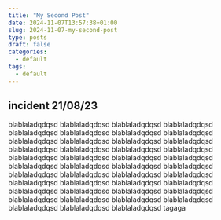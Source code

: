 ```yaml
---
title: "My Second Post"
date: 2024-11-07T13:57:38+01:00
slug: 2024-11-07-my-second-post
type: posts
draft: false
categories:
  - default
tags:
  - default
---
```


## incident 21/08/23

blablaladqdqsd
blablaladqdqsd
blablaladqdqsd
blablaladqdqsd
blablaladqdqsd
blablaladqdqsd
blablaladqdqsd
blablaladqdqsd
blablaladqdqsd
blablaladqdqsd
blablaladqdqsd
blablaladqdqsd
blablaladqdqsd
blablaladqdqsd
blablaladqdqsd
blablaladqdqsd
blablaladqdqsd
blablaladqdqsd
blablaladqdqsd
blablaladqdqsd
blablaladqdqsd
blablaladqdqsd
blablaladqdqsd
blablaladqdqsd
blablaladqdqsd
blablaladqdqsd
blablaladqdqsd
blablaladqdqsd
blablaladqdqsd
blablaladqdqsd
blablaladqdqsd
blablaladqdqsd
blablaladqdqsd
blablaladqdqsd
blablaladqdqsd
blablaladqdqsd
blablaladqdqsd
blablaladqdqsd
blablaladqdqsd
blablaladqdqsd
blablaladqdqsd
blablaladqdqsd
blablaladqdqsd
tagaga
